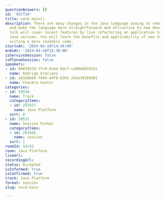 ```yaml
---
questionAnswers: []
id: '557724'
title: void main()
description: There are many changes in the Java language aiming to reduce boilerplate
  and make the language more straightforward and attractive to new developers. This
  talk will cover recent features by live refactoring an application to the newest
  Java version. You will learn the benefits and applicability of new features while
  writing a more readable code.
startsAt: '2024-04-10T14:30:00'
endsAt: '2024-04-10T15:30:00'
isServiceSession: false
isPlenumSession: false
speakers:
- id: 8983937d-7fc9-4cb4-bdcf-ce009d874531
  name: Rodrigo Graciano
- id: ab1b8b69-f449-4df9-b391-243a391b9d01
  name: Chandra Guntur
categories:
- id: 59536
  name: Track
  categoryItems:
  - id: 207657
    name: Java Platform
  sort: 0
- id: 59537
  name: Session Format
  categoryItems:
  - id: 207665
    name: session
  sort: 1
roomId: 42141
room: Java Platform
liveUrl: 
recordingUrl: 
status: Accepted
isInformed: true
isConfirmed: true
track: Java Platform
format: session
slug: void-main

---
```

